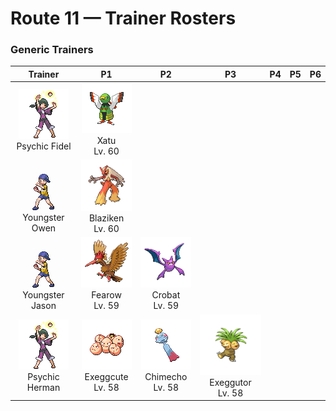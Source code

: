 # Route 11 — Trainer Rosters

### Generic Trainers

| Trainer | P1 | P2 | P3 | P4 | P5 | P6 |
|:-------:|:--:|:--:|:--:|:--:|:--:|:--:|
| ![Psychic Fidel](../../assets/trainers/psychic.png "Psychic Fidel")<br>Psychic Fidel | ![Xatu](../../assets/sprites/xatu/front.gif "They say that it stays still and quiet because it is seeing both the past and future at the same time.")<br>Xatu<br>Lv. 60 |
| ![Youngster Owen](../../assets/trainers/youngster.png "Youngster Owen")<br>Youngster Owen | ![Blaziken](../../assets/sprites/blaziken/front.gif "It can clear a 30-story building in a leap. Its fiery punches scorch its foes.")<br>Blaziken<br>Lv. 60 |
| ![Youngster Jason](../../assets/trainers/youngster.png "Youngster Jason")<br>Youngster Jason | ![Fearow](../../assets/sprites/fearow/front.gif "It shoots itself suddenly high into the sky, then plummets down in one fell swoop to strike its prey.")<br>Fearow<br>Lv. 59 | ![Crobat](../../assets/sprites/crobat/front.gif "It flies so silently through the dark on its four wings that it may not be noticed even when nearby.")<br>Crobat<br>Lv. 59 |
| ![Psychic Herman](../../assets/trainers/psychic.png "Psychic Herman")<br>Psychic Herman | ![Exeggcute](../../assets/sprites/exeggcute/front.gif "Their shells are very durable. Even if they crack, they can survive without spilling their contents.")<br>Exeggcute<br>Lv. 58 | ![Chimecho](../../assets/sprites/chimecho/front.gif "It uses the sucker on its head to hang from a tree or from eaves. It can produce seven different tones.")<br>Chimecho<br>Lv. 58 | ![Exeggutor](../../assets/sprites/exeggutor/front.gif "Its three heads think independently. However, they are friendly and never appear to squabble.")<br>Exeggutor<br>Lv. 58 |


